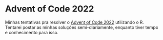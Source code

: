 # Advent of Code 2022

Minhas tentativas pra resolver o [Advent of Code 2022](https://adventofcode.com/2022) utilizando o R. Tentarei postar as minhas soluções semi-diariamente, enquanto tiver tempo e conhecimento para isso.
